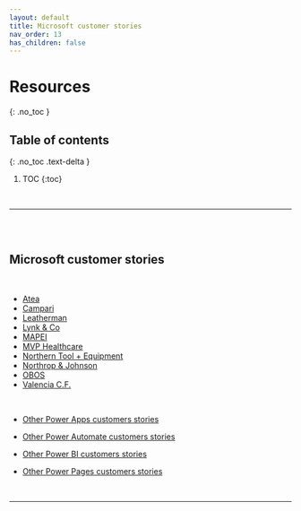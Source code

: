 ```yaml
---
layout: default
title: Microsoft customer stories
nav_order: 13
has_children: false
---
```


# Resources
{: .no_toc }


## Table of contents
{: .no_toc .text-delta }

1. TOC
{:toc}

<br/>

---

<br/>

<a id="mscustomerstories" />

<br/>
  
## Microsoft customer stories

<br/>

* [Atea](https://customers.microsoft.com/en-US/story/1552397306427984210-atea-technology-dynamics-365)
* [Campari](https://customers.microsoft.com/en-us/story/1508176885523851492-campari-consumergoods)
* [Leatherman](https://customers.microsoft.com/en-US/story/1452350320066612660-leatherman-consumer-goods-dynamics-365-customer-insights-marketing)
* [Lynk & Co](https://aka.ms/LynkCoStory)
* [MAPEI](https://customers.microsoft.com/en-US/story/1599949236501173958-mapei-manufacturing-dynamics-365)
* [MVP Healthcare](https://customers.microsoft.com/en-gb/story/1559247231517407801-mvp-health-payor-cloud-for-healthcare)
* [Northern Tool + Equipment](https://customers.microsoft.com/en-us/story/1552429642754063941-northrop-johnson-retailers-dynamics-365-customer-insights)
* [Northrop & Johnson](https://customers.microsoft.com/en-us/story/1552429642754063941-northrop-johnson-retailers-dynamics-365-customer-insights)
* [OBOS](https://customers.microsoft.com/en-US/story/1611863347389901334-obos-dynamics365-norway)
* [Valencia C.F.](https://customers.microsoft.com/en-us/story/1473021980914508852-valencia-club-de-futbol-media-entertainment-dynamics-365-customer-insights)

<br/>

* [Other Power Apps customers stories](https://customers.microsoft.com/en-us/search?sq=&ff=story_product_categories%26%3EPower%20Apps&p=0&so=story_publish_date%20desc)

* [Other Power Automate customers stories](https://customers.microsoft.com/en-us/search?sq=&ff=story_product_categories%26%3EPower%20Automate&p=0&so=story_publish_date%20desc)

* [Other Power BI customers stories](https://customers.microsoft.com/en-us/search?sq=&ff=story_product_categories%26%3EPower%20BI&p=0&so=story_publish_date%20desc)


* [Other Power Pages customers stories](https://customers.microsoft.com/en-us/search?sq=&ff=story_product_categories%26%3EPower%20Pages&p=0&so=story_publish_date%20desc)


<br/>

---